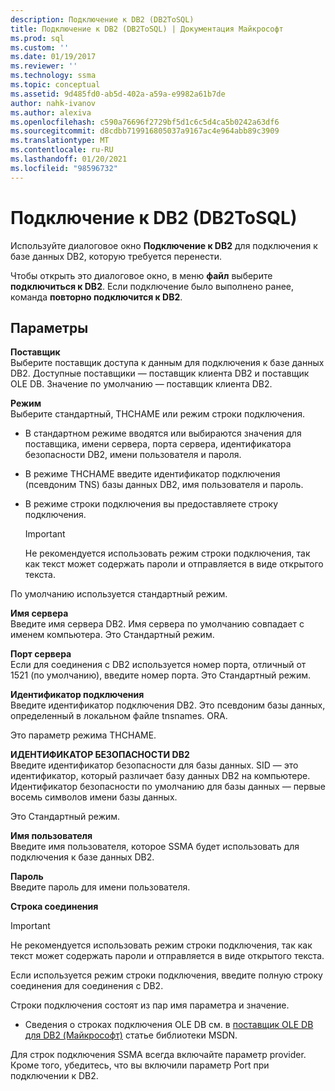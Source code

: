 ```yaml
---
description: Подключение к DB2 (DB2ToSQL)
title: Подключение к DB2 (DB2ToSQL) | Документация Майкрософт
ms.prod: sql
ms.custom: ''
ms.date: 01/19/2017
ms.reviewer: ''
ms.technology: ssma
ms.topic: conceptual
ms.assetid: 9d485fd0-ab5d-402a-a59a-e9982a61b7de
author: nahk-ivanov
ms.author: alexiva
ms.openlocfilehash: c590a76696f2729bf5d1c6c5d4ca5b0242a63df6
ms.sourcegitcommit: d8cdbb719916805037a9167ac4e964abb89c3909
ms.translationtype: MT
ms.contentlocale: ru-RU
ms.lasthandoff: 01/20/2021
ms.locfileid: "98596732"
---
```

# <a name="connect-to-db2-db2tosql"></a>Подключение к DB2 (DB2ToSQL)
Используйте диалоговое окно **Подключение к DB2** для подключения к базе данных DB2, которую требуется перенести.  
  
Чтобы открыть это диалоговое окно, в меню **файл** выберите **подключиться к DB2**. Если подключение было выполнено ранее, команда **повторно подключится к DB2**.  
  
## <a name="options"></a>Параметры  
**Поставщик**  
Выберите поставщик доступа к данным для подключения к базе данных DB2. Доступные поставщики — поставщик клиента DB2 и поставщик OLE DB. Значение по умолчанию — поставщик клиента DB2.  
  
**Режим**  
Выберите стандартный, ТНСНАМЕ или режим строки подключения.  
  
-   В стандартном режиме вводятся или выбираются значения для поставщика, имени сервера, порта сервера, идентификатора безопасности DB2, имени пользователя и пароля.  
  
-   В режиме ТНСНАМЕ введите идентификатор подключения (псевдоним TNS) базы данных DB2, имя пользователя и пароль.  
  
-   В режиме строки подключения вы предоставляете строку подключения.  
  
    > [!IMPORTANT]  
    > Не рекомендуется использовать режим строки подключения, так как текст может содержать пароли и отправляется в виде открытого текста.  
  
По умолчанию используется стандартный режим.  
  
**Имя сервера**  
Введите имя сервера DB2. Имя сервера по умолчанию совпадает с именем компьютера. Это Стандартный режим.  
  
**Порт сервера**  
Если для соединения с DB2 используется номер порта, отличный от 1521 (по умолчанию), введите номер порта. Это Стандартный режим.  
  
**Идентификатор подключения**  
Введите идентификатор подключения DB2. Это псевдоним базы данных, определенный в локальном файле tnsnames. ORA.  
  
Это параметр режима ТНСНАМЕ.  
  
**ИДЕНТИФИКАТОР БЕЗОПАСНОСТИ DB2**  
Введите идентификатор безопасности для базы данных. SID — это идентификатор, который различает базу данных DB2 на компьютере. Идентификатор безопасности по умолчанию для базы данных — первые восемь символов имени базы данных.  
  
Это Стандартный режим.  
  
**Имя пользователя**  
Введите имя пользователя, которое SSMA будет использовать для подключения к базе данных DB2.  
  
**Пароль**  
Введите пароль для имени пользователя.  
  
**Строка соединения**  
> [!IMPORTANT]  
> Не рекомендуется использовать режим строки подключения, так как текст может содержать пароли и отправляется в виде открытого текста.  
  
Если используется режим строки подключения, введите полную строку соединения для соединения с DB2.  
  
Строки подключения состоят из пар имя параметра и значение.  
  
-   Сведения о строках подключения OLE DB см. в [поставщик OLE DB для DB2 (Майкрософт)](../../ado/guide/appendixes/microsoft-ole-db-provider-for-oracle.md) статье библиотеки MSDN.  
  
Для строк подключения SSMA всегда включайте параметр provider. Кроме того, убедитесь, что вы включили параметр Port при подключении к DB2.  

